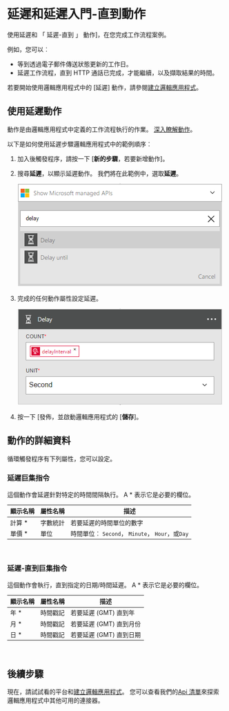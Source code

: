 <properties
    pageTitle="邏輯應用程式中新增延遲 |Microsoft Azure"
    description="延遲和延遲概觀-直到動作]，以及如何 Azure 邏輯應用程式搭配使用。"
    services=""
    documentationCenter=""
    authors="jeffhollan"
    manager="erikre"
    editor=""
    tags="connectors"/>

<tags
   ms.service="logic-apps"
   ms.devlang="na"
   ms.topic="article"
   ms.tgt_pltfrm="na"
   ms.workload="na"
   ms.date="07/18/2016"
   ms.author="jehollan"/>

# <a name="get-started-with-the-delay-and-delay-until-actions"></a>延遲和延遲入門-直到動作

使用延遲和 「 延遲-直到 」 動作]，在您完成工作流程案例。

例如，您可以︰

- 等到透過電子郵件傳送狀態更新的工作日。
- 延遲工作流程，直到 HTTP 通話已完成，才能繼續，以及擷取結果的時間。

若要開始使用邏輯應用程式中的 [延遲] 動作，請參閱[建立邏輯應用程式](../app-service-logic/app-service-logic-create-a-logic-app.md)。

## <a name="use-the-delay-actions"></a>使用延遲動作

動作是由邏輯應用程式中定義的工作流程執行的作業。 [深入瞭解動作](connectors-overview.md)。

以下是如何使用延遲步驟邏輯應用程式中的範例順序︰

1. 加入後觸發程序，請按一下 [**新的步驟**，若要新增動作]。
2. 搜尋**延遲**，以顯示延遲動作。 我們將在此範例中，選取**延遲**。

    ![延遲動作](./media/connectors-native-delay/using-action-1.png)

3. 完成的任何動作屬性設定延遲。

    ![延遲設定](./media/connectors-native-delay/using-action-2.png)

4. 按一下 [發佈，並啟動邏輯應用程式的 [**儲存**]。


## <a name="action-details"></a>動作的詳細資料

循環觸發程序有下列屬性，您可以設定。

### <a name="delay-action"></a>延遲巨集指令

這個動作會延遲針對特定的時間間隔執行。
A * 表示它是必要的欄位。

|顯示名稱|屬性名稱|描述|
|---|---|---|
|計算 *|字數統計|若要延遲的時間單位的數字|
|單價 *|單位|時間單位︰ `Second`， `Minute`， `Hour`，或`Day`|
<br>

### <a name="delay-until-action"></a>延遲-直到巨集指令

這個動作會執行，直到指定的日期/時間延遲。
A * 表示它是必要的欄位。

|顯示名稱|屬性名稱|描述|
|---|---|---|
|年 *|時間戳記|若要延遲 (GMT) 直到年|
|月 *|時間戳記|若要延遲 (GMT) 直到月份|
|日 *|時間戳記|若要延遲 (GMT) 直到日期|
<br>


## <a name="next-steps"></a>後續步驟

現在，請試試看的平台和[建立邏輯應用程式](../app-service-logic/app-service-logic-create-a-logic-app.md)。 您可以查看我們的[Api 清單](apis-list.md)來探索邏輯應用程式中其他可用的連接器。
